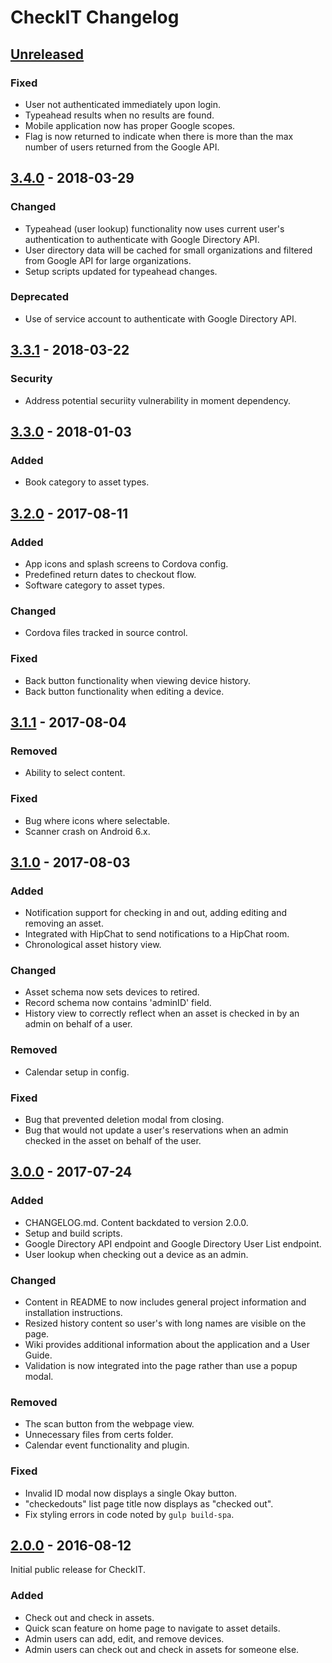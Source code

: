 # CheckIT Changelog

## [Unreleased]

### Fixed

- User not authenticated immediately upon login.
- Typeahead results when no results are found.
- Mobile application now has proper Google scopes.
- Flag is now returned to indicate when there is more than the max number of users returned from the Google API.

## [3.4.0] - 2018-03-29

### Changed

- Typeahead (user lookup) functionality now uses current user's authentication to authenticate with Google Directory API.
- User directory data will be cached for small organizations and filtered from Google API for large organizations.
- Setup scripts updated for typeahead changes.

### Deprecated

- Use of service account to authenticate with Google Directory API.

## [3.3.1] - 2018-03-22

### Security

- Address potential securiity vulnerability in moment dependency.

## [3.3.0] - 2018-01-03

### Added

- Book category to asset types.

## [3.2.0] - 2017-08-11

### Added

- App icons and splash screens to Cordova config.
- Predefined return dates to checkout flow.
- Software category to asset types.

### Changed

- Cordova files tracked in source control.

### Fixed

- Back button functionality when viewing device history.
- Back button functionality when editing a device.

## [3.1.1] - 2017-08-04

### Removed

- Ability to select content.

### Fixed

- Bug where icons where selectable.
- Scanner crash on Android 6.x.

## [3.1.0] - 2017-08-03

### Added

- Notification support for checking in and out, adding editing and removing an asset.
- Integrated with HipChat to send notifications to a HipChat room.
- Chronological asset history view.

### Changed

- Asset schema now sets devices to retired.
- Record schema now contains 'adminID' field.
- History view to correctly reflect when an asset is checked in by an admin on behalf of a user.

### Removed

- Calendar setup in config.

### Fixed

- Bug that prevented deletion modal from closing.
- Bug that would not update a user's reservations when an admin checked in the asset on behalf of the user.

## [3.0.0] - 2017-07-24

### Added

- CHANGELOG.md. Content backdated to version 2.0.0.
- Setup and build scripts.
- Google Directory API endpoint and Google Directory User List endpoint.
- User lookup when checking out a device as an admin.

### Changed

- Content in README to now includes general project information and installation instructions.
- Resized history content so user's with long names are visible on the page.
- Wiki provides additional information about the application and a User Guide.
- Validation is now integrated into the page rather than use a popup modal.

### Removed

- The scan button from the webpage view.
- Unnecessary files from certs folder.
- Calendar event functionality and plugin.

### Fixed

- Invalid ID modal now displays a single Okay button.
- "checkedouts" list page title now displays as "checked out".
- Fix styling errors in code noted by `gulp build-spa`.

## [2.0.0] - 2016-08-12

Initial public release for CheckIT.

### Added

- Check out and check in assets.
- Quick scan feature on home page to navigate to asset details.
- Admin users can add, edit, and remove devices.
- Admin users can check out and check in assets for someone else.

[Unreleased]: https://github.com/PointSource/checkit-blueoak/compare/v3.4.0...master
[3.4.0]: https://github.com/PointSource/checkit-blueoak/compare/v3.3.1...v3.4.0
[3.3.1]: https://github.com/PointSource/checkit-blueoak/compare/v3.3.0...v3.3.1
[3.3.0]: https://github.com/PointSource/checkit-blueoak/compare/v3.2.0...v3.3.0
[3.2.0]: https://github.com/PointSource/checkit-blueoak/compare/v3.1.1...v3.2.0
[3.1.1]: https://github.com/PointSource/checkit-blueoak/compare/v3.1.0...v3.1.1
[3.1.0]: https://github.com/PointSource/checkit-blueoak/compare/v3.0.0...v3.1.0
[3.0.0]: https://github.com/PointSource/checkit-blueoak/compare/v2.0.0...v3.0.0
[2.0.0]: https://github.com/PointSource/checkit-blueoak/tree/v2.0.0
